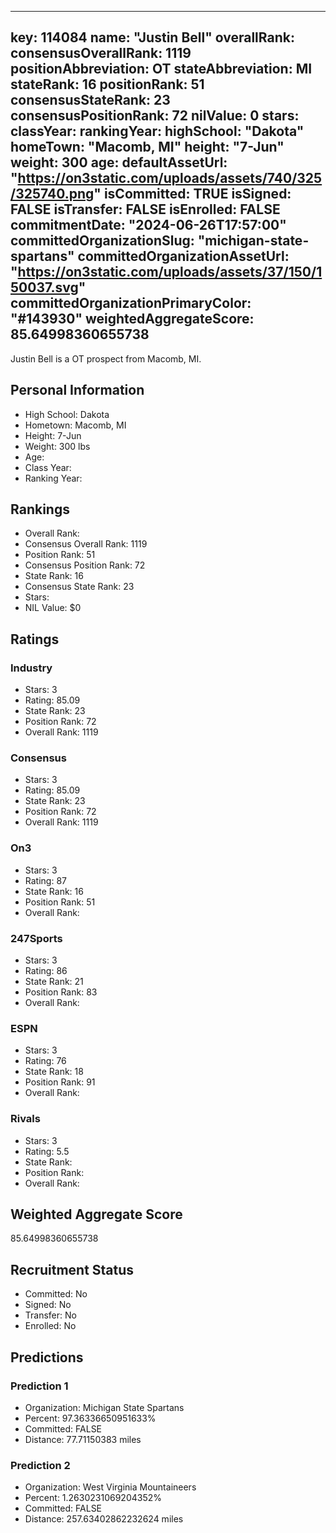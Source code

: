 ---
  key: 114084
  name: "Justin Bell"
  overallRank: 
  consensusOverallRank: 1119
  positionAbbreviation: OT
  stateAbbreviation: MI
  stateRank: 16
  positionRank: 51
  consensusStateRank: 23
  consensusPositionRank: 72
  nilValue: 0
  stars: 
  classYear: 
  rankingYear: 
  highSchool: "Dakota"
  homeTown: "Macomb, MI"
  height: "7-Jun"
  weight: 300
  age: 
  defaultAssetUrl: "https://on3static.com/uploads/assets/740/325/325740.png"
  isCommitted: TRUE
  isSigned: FALSE
  isTransfer: FALSE
  isEnrolled: FALSE
  commitmentDate: "2024-06-26T17:57:00"
  committedOrganizationSlug: "michigan-state-spartans"
  committedOrganizationAssetUrl: "https://on3static.com/uploads/assets/37/150/150037.svg"
  committedOrganizationPrimaryColor: "#143930"
  weightedAggregateScore: 85.64998360655738
  ---
  
  Justin Bell is a OT prospect from Macomb, MI.
  
  ## Personal Information
  - High School: Dakota
  - Hometown: Macomb, MI
  - Height: 7-Jun
  - Weight: 300 lbs
  - Age: 
  - Class Year: 
  - Ranking Year: 
  
  ## Rankings
  - Overall Rank: 
  - Consensus Overall Rank: 1119
  - Position Rank: 51
  - Consensus Position Rank: 72
  - State Rank: 16
  - Consensus State Rank: 23
  - Stars: 
  - NIL Value: $0
  
  ## Ratings
  
  ### Industry
  - Stars: 3
  - Rating: 85.09
  - State Rank: 23
  - Position Rank: 72
  - Overall Rank: 1119
  
  ### Consensus
  - Stars: 3
  - Rating: 85.09
  - State Rank: 23
  - Position Rank: 72
  - Overall Rank: 1119
  
  ### On3
  - Stars: 3
  - Rating: 87
  - State Rank: 16
  - Position Rank: 51
  - Overall Rank: 
  
  ### 247Sports
  - Stars: 3
  - Rating: 86
  - State Rank: 21
  - Position Rank: 83
  - Overall Rank: 
  
  ### ESPN
  - Stars: 3
  - Rating: 76
  - State Rank: 18
  - Position Rank: 91
  - Overall Rank: 
  
  ### Rivals
  - Stars: 3
  - Rating: 5.5
  - State Rank: 
  - Position Rank: 
  - Overall Rank: 
  
  ## Weighted Aggregate Score
  85.64998360655738
  
  ## Recruitment Status
  - Committed: No
  - Signed: No
  - Transfer: No
  - Enrolled: No
  
  
  
  ## Predictions
  
  ### Prediction 1
  - Organization: Michigan State Spartans
  - Percent: 97.36336650951633%
  - Committed: FALSE
  - Distance: 77.71150383 miles
  
  ### Prediction 2
  - Organization: West Virginia Mountaineers
  - Percent: 1.2630231069204352%
  - Committed: FALSE
  - Distance: 257.63402862232624 miles
  